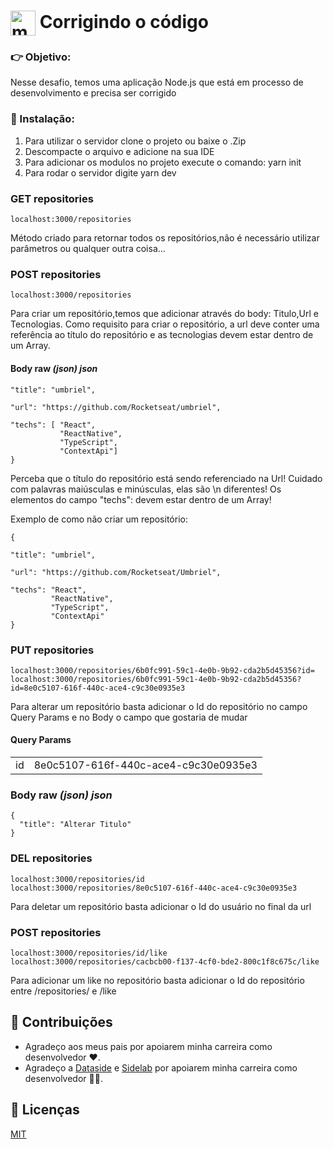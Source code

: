 # <img align="center" alt="marcos-Js" height="40px" width="40px" src="https://cdn.jsdelivr.net/gh/devicons/devicon/icons/nodejs/nodejs-original.svg"/> Corrigindo o código 
### :point_right: Objetivo: 

Nesse desafio, temos uma aplicação Node.js que está em processo de desenvolvimento e precisa ser corrigido 

### :wrench: Instalação: 

1. Para utilizar o servidor clone o projeto ou baixe o .Zip
2. Descompacte o arquivo e adicione na sua IDE
3. Para adicionar os modulos no projeto execute o comando: yarn init
4. Para rodar o servidor digite yarn dev

### GET repositories 
```
localhost:3000/repositories 
```
Método criado para retornar todos os repositórios,não é necessário utilizar parâmetros ou qualquer outra coisa...

### POST repositories  
```
localhost:3000/repositories
```
Para criar um repositório,temos que adicionar através do body: Titulo,Url e Tecnologias. Como requisito para criar o
repositório, a url deve conter uma referência ao título do repositório e as tecnologias devem estar dentro de um Array.

#### Body raw _(json) json_
```
"title": "umbriel",

"url": "https://github.com/Rocketseat/umbriel",

"techs": [ "React", 
           "ReactNative", 
           "TypeScript", 
           "ContextApi"]
}
```
Perceba que o título do repositório está sendo referenciado na Url! Cuidado com palavras maiúsculas e minúsculas, elas são \n
diferentes! Os elementos do campo "techs": devem estar dentro de um Array!

Exemplo de como não criar um repositório:
```
{

"title": "umbriel",

"url": "https://github.com/Rocketseat/Umbriel",

"techs": "React", 
         "ReactNative", 
         "TypeScript", 
         "ContextApi"
}
```

### PUT repositories 
```
localhost:3000/repositories/6b0fc991-59c1-4e0b-9b92-cda2b5d45356?id=
localhost:3000/repositories/6b0fc991-59c1-4e0b-9b92-cda2b5d45356?id=8e0c5107-616f-440c-ace4-c9c30e0935e3
```
Para alterar um repositório basta adicionar o Id do repositório no campo Query Params e no Body o campo que gostaria de mudar

#### Query Params
<table>
  <td>id</td>  <td>8e0c5107-616f-440c-ace4-c9c30e0935e3</td>
</table>

### Body raw _(json) json_
```
{
  "title": "Alterar Titulo"
}
```

### DEL repositories 
```
localhost:3000/repositories/id
localhost:3000/repositories/8e0c5107-616f-440c-ace4-c9c30e0935e3
```
Para deletar um repositório basta adicionar o Id do usuário no final da url

### POST repositories 
```
localhost:3000/repositories/id/like
localhost:3000/repositories/cacbcb00-f137-4cf0-bde2-800c1f8c675c/like
```
Para adicionar um like no repositório basta adicionar o Id do repositório entre /repositories/ e /like

## :handshake: Contribuições
* Agradeço aos meus pais por apoiarem minha carreira como desenvolvedor ❤.
* Agradeço a [Dataside](https://www.dataside.com.br/) e [Sidelab](https://www.sidelab.com.br/) por apoiarem minha carreira como desenvolvedor 💚💙. 

## :open_book: Licenças
[MIT](https://choosealicense.com/licenses/mit/)
